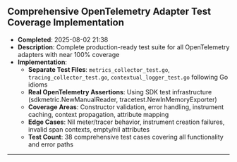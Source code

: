 ## Comprehensive OpenTelemetry Adapter Test Coverage Implementation
- **Completed**: 2025-08-02 21:38
- **Description**: Complete production-ready test suite for all OpenTelemetry adapters with near 100% coverage
- **Implementation**:
  - **Separate Test Files**: `metrics_collector_test.go`, `tracing_collector_test.go`, `contextual_logger_test.go` following Go idioms
  - **Real OpenTelemetry Assertions**: Using SDK test infrastructure (sdkmetric.NewManualReader, tracetest.NewInMemoryExporter)
  - **Coverage Areas**: Constructor validation, error handling, instrument caching, context propagation, attribute mapping
  - **Edge Cases**: Nil meter/tracer behavior, instrument creation failures, invalid span contexts, empty/nil attributes
  - **Test Count**: 38 comprehensive test cases covering all functionality and error paths

---
